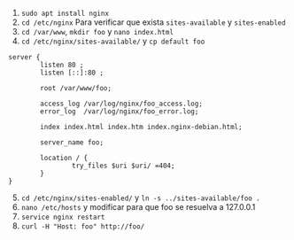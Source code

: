 1. `sudo apt install nginx`
2. `cd /etc/nginx` Para verificar que exista `sites-available` y `sites-enabled`
3. `cd /var/www`, `mkdir foo` y `nano index.html`
4. `cd /etc/nginx/sites-available/` y `cp default foo`
```
server {
        listen 80 ; 
        listen [::]:80 ;

        root /var/www/foo;

        access_log /var/log/nginx/foo_access.log;            
        error_log  /var/log/nginx/foo_error.log;            

        index index.html index.htm index.nginx-debian.html;

        server_name foo;
         
        location / {
                try_files $uri $uri/ =404;
        }
}
```
5. `cd /etc/nginx/sites-enabled/` y `ln -s ../sites-available/foo .`
6. `nano /etc/hosts` y modificar para que foo se resuelva a 127.0.0.1
7. `service nginx restart`
8. `curl -H "Host: foo" http://foo/`

